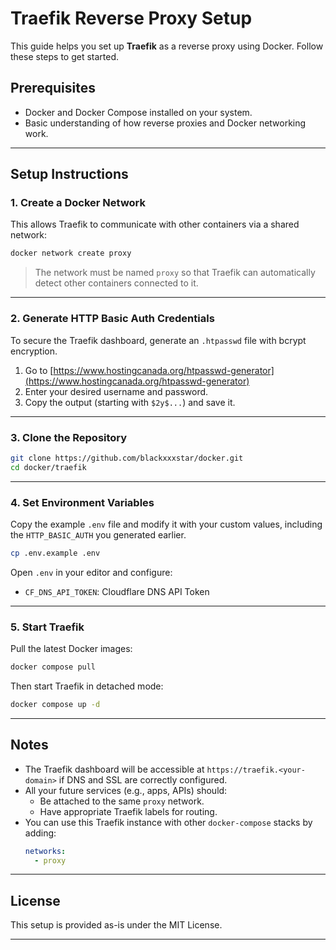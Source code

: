 # Traefik Reverse Proxy Setup

This guide helps you set up **Traefik** as a reverse proxy using Docker. Follow these steps to get started.

## Prerequisites

- Docker and Docker Compose installed on your system.
- Basic understanding of how reverse proxies and Docker networking work.

---

## Setup Instructions

### 1. Create a Docker Network

This allows Traefik to communicate with other containers via a shared network:

```bash
docker network create proxy
```

> The network must be named `proxy` so that Traefik can automatically detect other containers connected to it.

---

### 2. Generate HTTP Basic Auth Credentials

To secure the Traefik dashboard, generate an `.htpasswd` file with bcrypt encryption.

1. Go to [https://www.hostingcanada.org/htpasswd-generator](https://www.hostingcanada.org/htpasswd-generator)
2. Enter your desired username and password.
3. Copy the output (starting with `$2y$...`) and save it.

---

### 3. Clone the Repository

```bash
git clone https://github.com/blackxxxstar/docker.git
cd docker/traefik
```

---

### 4. Set Environment Variables

Copy the example `.env` file and modify it with your custom values, including the `HTTP_BASIC_AUTH` you generated earlier.

```bash
cp .env.example .env
```

Open `.env` in your editor and configure:

- `CF_DNS_API_TOKEN`: Cloudflare DNS API Token

---

### 5. Start Traefik

Pull the latest Docker images:

```bash
docker compose pull
```

Then start Traefik in detached mode:

```bash
docker compose up -d
```

---

## Notes

- The Traefik dashboard will be accessible at `https://traefik.<your-domain>` if DNS and SSL are correctly configured.
- All your future services (e.g., apps, APIs) should:
  - Be attached to the same `proxy` network.
  - Have appropriate Traefik labels for routing.
- You can use this Traefik instance with other `docker-compose` stacks by adding:
  ```yaml
  networks:
    - proxy
  ```

---

## License

This setup is provided as-is under the MIT License.

---

